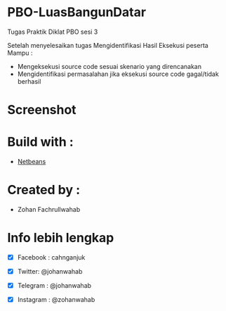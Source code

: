 # PBO-LuasBangunDatar
Tugas Praktik Diklat PBO sesi 3

Setelah menyelesaikan tugas Mengidentifikasi Hasil Eksekusi peserta Mampu :
  - Mengeksekusi source code sesuai skenario yang direncanakan
  - Mengidentifikasi permasalahan jika eksekusi source code gagal/tidak berhasil

# Screenshot


# Build with :
- [Netbeans](https://netbeans.org/)

# Created by :
- Zohan Fachrullwahab

# Info lebih lengkap
- [x] Facebook : cahnganjuk
- [x] Twitter: @johanwahab
- [x] Telegram : @johanwahab
- [x] Instagram : @zohanwahab

